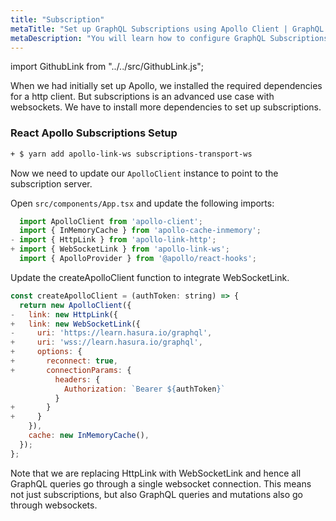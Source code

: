 ```yaml
---
title: "Subscription"
metaTitle: "Set up GraphQL Subscriptions using Apollo Client | GraphQL React Apollo Typescript Tutorial"
metaDescription: "You will learn how to configure GraphQL Subscriptions using React Apollo Client by installing dependencies like apollo-link-ws, subscriptions-transport-ws. This will also have authorization token setup"
---
```


import GithubLink from "../../src/GithubLink.js";

When we had initially set up Apollo, we installed the required dependencies for a http client. But subscriptions is an advanced use case with websockets. We have to install more dependencies to set up subscriptions.

### React Apollo Subscriptions Setup

```bash
+ $ yarn add apollo-link-ws subscriptions-transport-ws
```

Now we need to update our `ApolloClient` instance to point to the subscription server.

Open `src/components/App.tsx` and update the following imports:

<GithubLink link="https://github.com/hasura/learn-graphql/blob/master/tutorials/frontend/typescript-react-apollo/app-final/src/components/App.tsx" text="src/components/App.tsx" />

```javascript
  import ApolloClient from 'apollo-client';
  import { InMemoryCache } from 'apollo-cache-inmemory';
- import { HttpLink } from 'apollo-link-http';
+ import { WebSocketLink } from 'apollo-link-ws';
  import { ApolloProvider } from '@apollo/react-hooks';
```

Update the createApolloClient function to integrate WebSocketLink.

```javascript
const createApolloClient = (authToken: string) => {
  return new ApolloClient({
-   link: new HttpLink({
+   link: new WebSocketLink({
-     uri: 'https://learn.hasura.io/graphql',
+     uri: 'wss://learn.hasura.io/graphql',
+     options: {
+       reconnect: true,
+       connectionParams: {
          headers: {
            Authorization: `Bearer ${authToken}`
          }
+       }
+     }
    }),
    cache: new InMemoryCache(),
  });
};
```

Note that we are replacing HttpLink with WebSocketLink and hence all GraphQL queries go through a single websocket connection. This means not just subscriptions, but also GraphQL queries and mutations also go through websockets.
